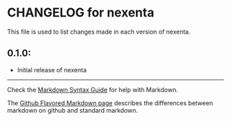 # CHANGELOG for nexenta

This file is used to list changes made in each version of nexenta.

## 0.1.0:

* Initial release of nexenta

- - -
Check the [Markdown Syntax Guide](http://daringfireball.net/projects/markdown/syntax) for help with Markdown.

The [Github Flavored Markdown page](http://github.github.com/github-flavored-markdown/) describes the differences between markdown on github and standard markdown.
